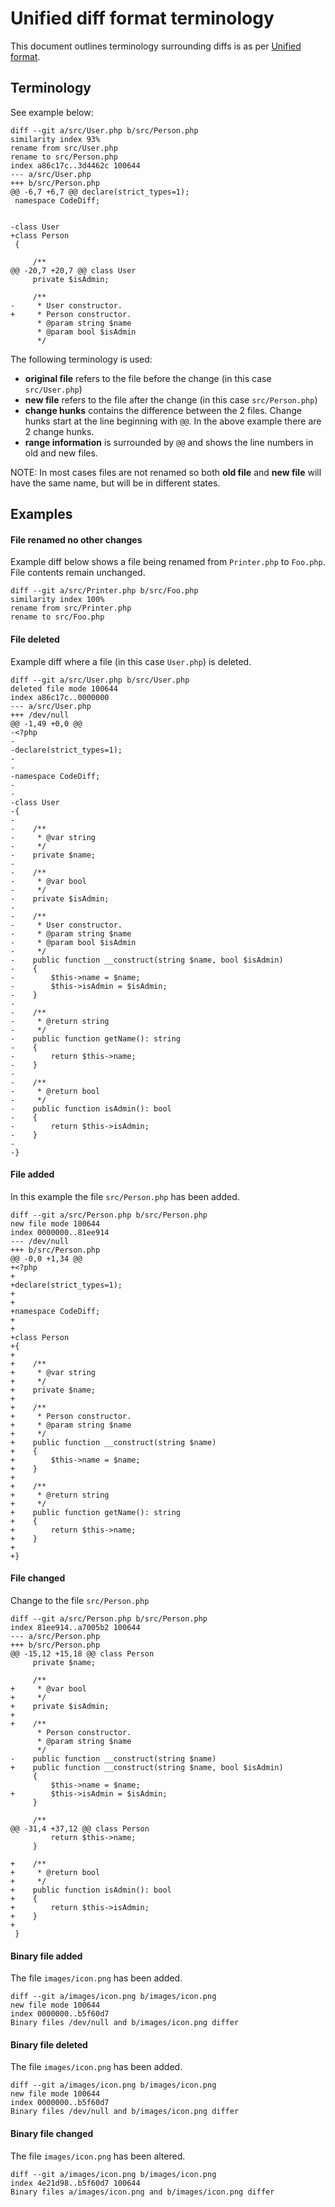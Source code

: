 # Unified diff format terminology

This document outlines terminology surrounding diffs is as per [Unified format](https://en.wikipedia.org/wiki/Diff#Unified_format).




## Terminology

See example below:

```
diff --git a/src/User.php b/src/Person.php
similarity index 93%
rename from src/User.php
rename to src/Person.php
index a86c17c..3d4462c 100644
--- a/src/User.php
+++ b/src/Person.php
@@ -6,7 +6,7 @@ declare(strict_types=1);
 namespace CodeDiff;


-class User
+class Person
 {

     /**
@@ -20,7 +20,7 @@ class User
     private $isAdmin;

     /**
-     * User constructor.
+     * Person constructor.
      * @param string $name
      * @param bool $isAdmin
      */
```

The following terminology is used:

- **original file** refers to the file before the change (in this case `src/User.php`)
- **new file** refers to the file after the change (in this case `src/Person.php`)
- **change hunks** contains the difference between the 2 files. Change hunks start at the line beginning with `@@`.
In the above example there are 2 change hunks.
- **range information** is surrounded by `@@` and shows the line numbers in old and new files.

NOTE: In most cases files are not renamed so both **old file** and **new file** will have the same name,
but will be in different states.

## Examples


#### File renamed no other changes

Example diff below shows a file being renamed from `Printer.php` to `Foo.php`. File contents remain unchanged.

```
diff --git a/src/Printer.php b/src/Foo.php
similarity index 100%
rename from src/Printer.php
rename to src/Foo.php
```

#### File deleted

Example diff where a file (in this case `User.php`) is deleted.

```
diff --git a/src/User.php b/src/User.php
deleted file mode 100644
index a86c17c..0000000
--- a/src/User.php
+++ /dev/null
@@ -1,49 +0,0 @@
-<?php
-
-declare(strict_types=1);
-
-
-namespace CodeDiff;
-
-
-class User
-{
-
-    /**
-     * @var string
-     */
-    private $name;
-
-    /**
-     * @var bool
-     */
-    private $isAdmin;
-
-    /**
-     * User constructor.
-     * @param string $name
-     * @param bool $isAdmin
-     */
-    public function __construct(string $name, bool $isAdmin)
-    {
-        $this->name = $name;
-        $this->isAdmin = $isAdmin;
-    }
-
-    /**
-     * @return string
-     */
-    public function getName(): string
-    {
-        return $this->name;
-    }
-
-    /**
-     * @return bool
-     */
-    public function isAdmin(): bool
-    {
-        return $this->isAdmin;
-    }
-
-}
```

#### File added

In this example the file `src/Person.php` has been added.

```
diff --git a/src/Person.php b/src/Person.php
new file mode 100644
index 0000000..81ee914
--- /dev/null
+++ b/src/Person.php
@@ -0,0 +1,34 @@
+<?php
+
+declare(strict_types=1);
+
+
+namespace CodeDiff;
+
+
+class Person
+{
+
+    /**
+     * @var string
+     */
+    private $name;
+
+    /**
+     * Person constructor.
+     * @param string $name
+     */
+    public function __construct(string $name)
+    {
+        $this->name = $name;
+    }
+
+    /**
+     * @return string
+     */
+    public function getName(): string
+    {
+        return $this->name;
+    }
+
+}
```


#### File changed

Change to the file `src/Person.php`

```
diff --git a/src/Person.php b/src/Person.php
index 81ee914..a7005b2 100644
--- a/src/Person.php
+++ b/src/Person.php
@@ -15,12 +15,18 @@ class Person
     private $name;

     /**
+     * @var bool
+     */
+    private $isAdmin;
+
+    /**
      * Person constructor.
      * @param string $name
      */
-    public function __construct(string $name)
+    public function __construct(string $name, bool $isAdmin)
     {
         $this->name = $name;
+        $this->isAdmin = $isAdmin;
     }

     /**
@@ -31,4 +37,12 @@ class Person
         return $this->name;
     }

+    /**
+     * @return bool
+     */
+    public function isAdmin(): bool
+    {
+        return $this->isAdmin;
+    }
+
 }
```


#### Binary file added

The file `images/icon.png` has been added.

```
diff --git a/images/icon.png b/images/icon.png
new file mode 100644
index 0000000..b5f60d7
Binary files /dev/null and b/images/icon.png differ
```

#### Binary file deleted

The file `images/icon.png` has been added.

```
diff --git a/images/icon.png b/images/icon.png
new file mode 100644
index 0000000..b5f60d7
Binary files /dev/null and b/images/icon.png differ
```



#### Binary file changed

The file `images/icon.png` has been altered.

```
diff --git a/images/icon.png b/images/icon.png
index 4e21d98..b5f60d7 100644
Binary files a/images/icon.png and b/images/icon.png differ
```


